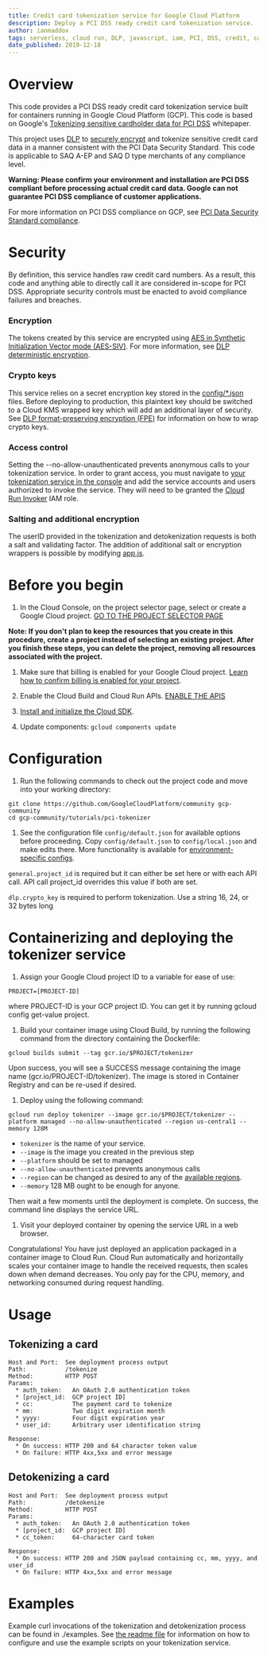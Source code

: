 ```yaml
---
title: Credit card tokenization service for Google Cloud Platform
description: Deploy a PCI DSS ready credit card tokenization service.
author: ianmaddox
tags: serverless, cloud run, DLP, javascript, iam, PCI, DSS, credit, card
date_published: 2019-12-18
---
```


# Overview

This code provides a PCI DSS ready credit card tokenization service built for containers running in Google Cloud Platform (GCP). This code is based on Google's [Tokenizing sensitive cardholder data for PCI DSS](https://cloud.google.com/solutions/tokenizing-sensitive-cardholder-data-for-pci-dss) whitepaper.

This project uses [DLP](https://cloud.google.com/dlp/)  to [securely encrypt](https://cloud.google.com/dlp/docs/transformations-reference#crypto) and tokenize sensitive credit card data in a manner consistent with the PCI Data Security Standard. This code is applicable to SAQ A-EP and SAQ D type merchants of any compliance level.

**Warning: Please confirm your environment and installation are PCI DSS compliant before processing actual credit card data. Google can not guarantee PCI DSS compliance of customer applications.**

For more information on PCI DSS compliance on GCP, see [PCI Data Security Standard compliance](https://cloud.google.com/solutions/pci-dss-compliance-in-gcp).

# Security
By definition, this service handles raw credit card numbers. As a result, this code and anything able to directly call it are considered in-scope for PCI DSS. Appropriate security controls must be enacted to avoid compliance failures and breaches.

### Encryption
The tokens created by this service are encrypted using [AES in Synthetic Initialization Vector mode (AES-SIV)](https://tools.ietf.org/html/rfc5297). For more information, see [DLP deterministic encryption](https://cloud.google.com/dlp/docs/transformations-reference#de).

### Crypto keys
This service relies on a secret encryption key stored in the [config/*.json](./config/) files. Before deploying to production, this plaintext key should be switched to a Cloud KMS wrapped key which will add an additional layer of security. See [DLP format-preserving encryption (FPE)](https://cloud.google.com/dlp/docs/deidentify-sensitive-data#cryptoreplaceffxfpeconfig) for information on how to wrap crypto keys.

### Access control
Setting the --no-allow-unauthenticated prevents anonymous calls to your tokenization service. In order to grant access, you must navigate to [your tokenization service in the console](https://pantheon.corp.google.com/run) and add the service accounts and users authorized to invoke the service. They will need to be granted the [Cloud Run Invoker](https://cloud.google.com/run/docs/reference/iam/roles) IAM role.

### Salting and additional encryption
The userID provided in the tokenization and detokenization requests is both a salt and validating factor. The addition of additional salt or encryption wrappers is possible by modifying [app.js](./src/app.js).

# Before you begin
1. In the Cloud Console, on the project selector page, select or create a Google Cloud project.
[GO TO THE PROJECT SELECTOR PAGE](https://console.cloud.google.com/projectselector2/home/dashboard)

  **Note: If you don't plan to keep the resources that you create in this procedure, create a project instead of selecting an existing project. After you finish these steps, you can delete the project, removing all resources associated with the project.**

1. Make sure that billing is enabled for your Google Cloud project. [Learn how to confirm billing is enabled for your project](https://cloud.google.com/billing/docs/how-to/modify-project).

1. Enable the Cloud Build and Cloud Run APIs.
[ENABLE THE APIS](https://console.cloud.google.com/flows/enableapi?apiid=cloudbuild.googleapis.com,run.googleapis.com&redirect=https://console.cloud.google.com)

1. [Install and initialize the Cloud SDK](https://cloud.google.com/sdk/docs/).

1. Update components:
`gcloud components update`

# Configuration

1. Run the following commands to check out the project code and move into your working directory:
```
git clone https://github.com/GoogleCloudPlatform/community gcp-community
cd gcp-community/tutorials/pci-tokenizer
```
1. See the configuration file `config/default.json` for available options before proceeding. Copy `config/default.json` to `config/local.json` and make edits there. More functionality is available for [environment-specific configs](https://www.npmjs.com/package/config).

  `general.project_id` is required but it can either be set here or with each API call. API call project_id overrides this value if both are set.

  `dlp.crypto_key` is required to perform tokenization. Use a string 16, 24, or 32 bytes long

# Containerizing and deploying the tokenizer service
1. Assign your Google Cloud project ID to a variable for ease of use:

  ```
  PROJECT=[PROJECT-ID]
  ```
  where PROJECT-ID is your GCP project ID. You can get it by running gcloud config get-value project.

1. Build your container image using Cloud Build, by running the following command from the directory containing the Dockerfile:

  ```
  gcloud builds submit --tag gcr.io/$PROJECT/tokenizer
  ```
  Upon success, you will see a SUCCESS message containing the image name (gcr.io/PROJECT-ID/tokenizer). The image is stored in Container Registry and can be re-used if desired.

1. Deploy using the following command:
```
gcloud run deploy tokenizer --image gcr.io/$PROJECT/tokenizer --platform managed --no-allow-unauthenticated --region us-central1 --memory 128M
```
 - `tokenizer` is the name of your service.
 - `--image` is the image you created in the previous step
 - `--platform` should be set to managed
 - `--no-allow-unauthenticated` prevents anonymous calls
 - `--region` can be changed as desired to any of the [available regions](https://cloud.google.com/run/docs/locations).
 - `--memory` 128 MB ought to be enough for anyone.

  Then wait a few moments until the deployment is complete. On success, the command line displays the service URL.

1. Visit your deployed container by opening the service URL in a web browser.

Congratulations! You have just deployed an application packaged in a container image to Cloud Run. Cloud Run automatically and horizontally scales your container image to handle the received requests, then scales down when demand decreases. You only pay for the CPU, memory, and networking consumed during request handling.

# Usage
## Tokenizing a card

```
Host and Port:  See deployment process output
Path:           /tokenize
Method:         HTTP POST
Params:
  * auth_token:   An OAuth 2.0 authentication token
  * [project_id:  GCP project ID]
  * cc:           The payment card to tokenize
  * mm:           Two digit expiration month
  * yyyy:         Four digit expiration year
  * user_id:      Arbitrary user identification string

Response:
  * On success: HTTP 200 and 64 character token value
  * On failure: HTTP 4xx,5xx and error message
```

## Detokenizing a card

```
Host and Port:  See deployment process output
Path:           /detokenize
Method:         HTTP POST
Params:
  * auth_token:   An OAuth 2.0 authentication token
  * [project_id:  GCP project ID]
  * cc_token:     64-character card token

Response:
  * On success: HTTP 200 and JSON payload containing cc, mm, yyyy, and user_id
  * On failure: HTTP 4xx,5xx and error message
```

# Examples
Example curl invocations of the tokenization and detokenization process can be found in ./examples. See [the readme file](./examples/README.md) for information on how to configure and use the example scripts on your tokenization service.
